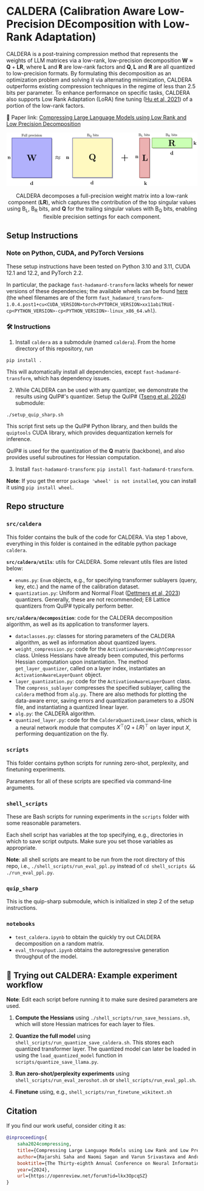 # CALDERA (Calibration Aware Low-Precision DEcomposition with Low-Rank Adaptation)

CALDERA is a post-training compression method that represents the weights of LLM matrices via a low-rank, low-precision decomposition $\mathbf{W} \approx \mathbf{Q} + \mathbf{L} \mathbf{R}$, where $\mathbf{L}$ and $\mathbf{R}$ are low-rank factors and $\mathbf{Q}, \mathbf{L}$ and $\mathbf{R}$ are all quantized to low-precision formats.
By formulating this decomposition as an optimization problem and solving it via alternating minimization, CALDERA outperforms existing compression techniques in the regime of less than 2.5 bits per parameter. 
To enhance performance on specific tasks, CALDERA also supports Low Rank Adaptation (LoRA) fine tuning ([Hu et al, 2021](https://arxiv.org/pdf/2106.09685)) of a portion of the low-rank factors.

🔗 Paper link: [Compressing Large Language Models using Low Rank
and Low Precision Decomposition](https://openreview.net/pdf?id=lkx3OpcqSZ)

<p align="center">
  <img src="assets/caldera_decomposition.png" alt="Alt Text" width="750">
</p>

<p align="center">CALDERA decomposes a full-precision weight matrix into a low-rank component (<b>LR</b>), which captures the contribution of the top singular values using B<sub>L</sub>, B<sub>R</sub> bits, and <b>Q</b> for the trailing singular values with B<sub>Q</sub> bits, enabling flexible precision settings for each component.</p>


## Setup Instructions

### Note on Python, CUDA, and PyTorch Versions
These setup instructions have been tested on Python 3.10 and 3.11, CUDA 12.1 and 12.2, and PyTorch 2.2.

In particular, the package `fast-hadamard-transform` lacks wheels for newer versions of these dependencies; the available wheels can be found [here](https://github.com/Dao-AILab/fast-hadamard-transform) (the wheel filenames are of the form `fast_hadamard_transform-1.0.4.post1+cu<CUDA_VERSION>torch<PYTORCH_VERSION>xx11abiTRUE-cp<PYTHON_VERSION>-cp<PYTHON_VERSION>-linux_x86_64.whl`).

### 🛠 Instructions
1. Install `caldera` as a submodule (named `caldera`).
From the home directory of this repository, run
```
pip install .
```
This will automatically install all dependencies, except `fast-hadamard-transform`, which has dependency issues.

2. While CALDERA can be used with any quantizer, we demonstrate the results using QuIP#'s quantizer. Setup the QuIP# ([Tseng et al, 2024](https://arxiv.org/pdf/2402.04396)) submodule:
```
./setup_quip_sharp.sh
```

This script first sets up the QuIP# Python library, and then builds the `quiptools` CUDA library, which provides dequantization kernels for inference.

QuIP# is used for the quantization of the $\mathbf{Q}$ matrix (backbone), and also provides useful subroutines for Hessian computation.

3. Install `fast-hadamard-transform`: `pip install fast-hadamard-transform`.

**Note**: If you get the error `package 'wheel' is not installed`, you can install it using `pip install wheel`.


## Repo structure

### `src/caldera`
This folder contains the bulk of the code for CALDERA. Via step 1 above, everything in this folder is contained in the editable python package `caldera`.

**`src/caldera/utils`**: utils for CALDERA. Some relevant utils files are listed below:
- `enums.py`: `Enum` objects, e.g., for specifying transformer sublayers (query, key, etc.) and the name of the calibration dataset.
- `quantization.py`: Uniform and Normal Float ([Dettmers et al, 2023](https://arxiv.org/pdf/2305.14314)) quantizers.
Generally, these are not recommended; E8 Lattice quantizers from QuIP# typically perform better.

**`src/caldera/decomposition`**: code for the CALDERA decomposition algorithm, as well as its application to transformer layers.

- `dataclasses.py`: classes for storing parameters of the CALDERA algorithm, as well as information about quantized layers.
- `weight_compression.py`: code for the `ActivationAwareWeightCompressor` class. Unless Hessians have already been computed, this performs Hessian computation upon instantiation. The method `get_layer_quantizer`, called on a layer index, instantiates an `ActivationAwareLayerQuant` object.
- `layer_quantization.py`: code for the `ActivationAwareLayerQuant` class. The `compress_sublayer` compresses the specified sublayer, calling the `caldera` method from `alg.py`.
There are also methods for plotting the data-aware error, saving errors and quantization parameters to a JSON file, and instantiating a quantized linear layer.
- `alg.py`: the CALDERA algorithm.
- `quantized_layer.py`: code for the `CalderaQuantizedLinear` class, which is a neural network module that computes $X^\top (Q + LR)^\top$ on layer input $X$, performing dequantization on the fly.


### `scripts`
This folder contains python scripts for running zero-shot, perplexity, and finetuning experiments.

Parameters for all of these scripts are specified via command-line arguments.

### `shell_scripts`
These are Bash scripts for running experiments in the `scripts` folder with some reasonable parameters.

Each shell script has variables at the top specifying, e.g., directories in which to save script outputs.
Make sure you set those variables as appropriate.

**Note**: all shell scripts are meant to be run from the root directory of this repo, i.e., `./shell_scripts/run_eval_ppl.py` instead of `cd shell_scripts && ./run_eval_ppl.py`.

### `quip_sharp`
This is the quip-sharp submodule, which is initialized in step 2 of the setup instructions.

### `notebooks`

- `test_caldera.ipynb` to obtain the quickly try out CALDERA decomposition on a random matrix. 
- `eval_throughput.ipynb` obtains the autoregressive generation throughput of the model.

## 🚀 Trying out CALDERA: Example experiment workflow

**Note**: Edit each script before running it to make sure desired parameters are used.

1. **Compute the Hessians** using `./shell_scripts/run_save_hessians.sh`, which will store Hessian matrices for each layer to files.

2. **Quantize the full model** using `shell_scripts/run_quantize_save_caldera.sh`. This stores each quantized transformer layer.
The quantized model can later be loaded in using the `load_quantized_model` function in `scripts/quantize_save_llama.py`.

3. **Run zero-shot/perplexity experiments** using `shell_scripts/run_eval_zeroshot.sh` or `shell_scripts/run_eval_ppl.sh`.

4. **Finetune** using, e.g., `shell_scripts/run_finetune_wikitext.sh`

## Citation
If you find our work useful, consider citing it as:
```bibtex
@inproceedings{
    saha2024compressing,
    title={Compressing Large Language Models using Low Rank and Low Precision Decomposition},
    author={Rajarshi Saha and Naomi Sagan and Varun Srivastava and Andrea Goldsmith and Mert Pilanci},
    booktitle={The Thirty-eighth Annual Conference on Neural Information Processing Systems},
    year={2024},
    url={https://openreview.net/forum?id=lkx3OpcqSZ}
}
```

